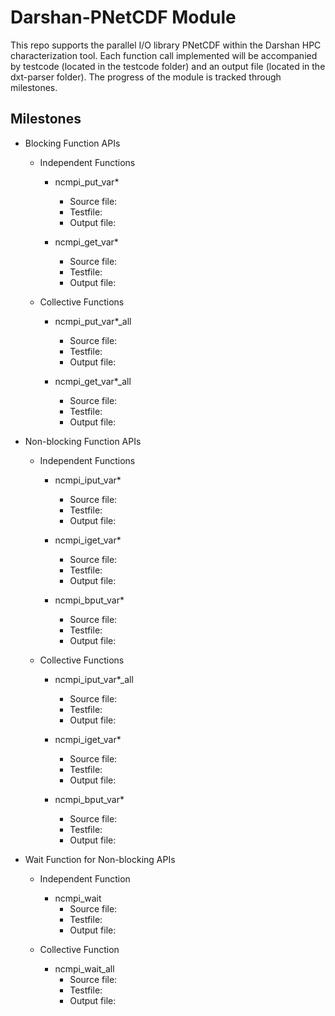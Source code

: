 # Darshan-PNetCDF Module 
This repo supports the parallel I/O library PNetCDF within the Darshan HPC characterization tool. Each function call implemented will be accompanied by testcode (located in the testcode folder) and an output file (located in the dxt-parser folder). The progress of the module is tracked through milestones. 

## Milestones 
* Blocking Function APIs
  * Independent Functions
	* ncmpi_put_var*
		* Source file: 
		* Testfile: 
		* Output file: 

	* ncmpi_get_var*
		* Source file: 
		* Testfile: 
		* Output file: 

  * Collective Functions 
	* ncmpi_put_var*_all
		* Source file: 
		* Testfile: 
		* Output file: 
	
	* ncmpi_get_var*_all
		* Source file: 
		* Testfile: 
		* Output file: 

* Non-blocking Function APIs
  * Independent Functions 
  	* ncmpi_iput_var*
		* Source file: 
		* Testfile: 
		* Output file: 

	* ncmpi_iget_var*
		* Source file: 
		* Testfile: 
		* Output file: 

	* ncmpi_bput_var*
		* Source file: 
		* Testfile: 
		* Output file: 

  * Collective Functions 
	* ncmpi_iput_var*_all
		* Source file: 
		* Testfile: 
		* Output file: 

	* ncmpi_iget_var*
		* Source file: 
		* Testfile: 
		* Output file: 

	* ncmpi_bput_var*
		* Source file: 
		* Testfile: 
		* Output file: 

* Wait Function for Non-blocking APIs
  * Independent Function 
	* ncmpi_wait
		* Source file: 
		* Testfile: 
		* Output file: 

  * Collective Function
	* ncmpi_wait_all
		* Source file: 
		* Testfile: 
		* Output file: 
